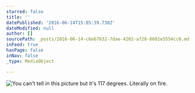 ```yaml
---
starred: false
title: ''
datePublished: '2016-06-14T15:05:39.730Z'
dateModified: null
author: []
sourcePath: _posts/2016-06-14-c6e67032-7dae-4202-af20-8681e5554cc0.md
inFeed: true
hasPage: false
inNav: false
_type: MediaObject

---
```

![You can't tell in this picture but it's 117 degrees. Literally on fire. ](https://the-grid-user-content.s3-us-west-2.amazonaws.com/8d4ccd15-a324-4ae8-b30d-64cadc90478e.jpg)
